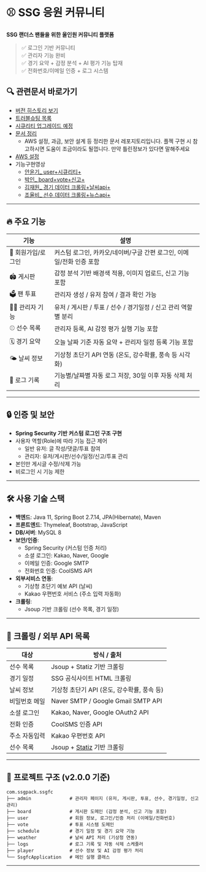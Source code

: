 # ⚾ SSG 응원 커뮤니티

**SSG 랜더스 팬들을 위한 올인원 커뮤니티 플랫폼**  

> ✅ 로그인 기반 커뮤니티  
> ✅ 관리자 기능 완비  
> ✅ 경기 요약 + 감정 분석 + AI 평가 기능 탑재  
> ✅ 전화번호/이메일 인증 + 로그 시스템

## 🔍 관련문서 바로가기
- [버전 히스토리 보기](./version.md)
- [트러블슈팅 목록](https://github.com/yoon0416/ssgpack/blob/main/%ED%8A%B8%EB%9F%AC%EB%B8%94%EC%8A%88%ED%8C%85.md)
- [시큐리티 업그레이드 예정](https://github.com/yoon0416/ssgpack/blob/main/%EC%8B%9C%ED%81%90%EB%A6%AC%ED%8B%B0.md)
- [문서 정리](https://github.com/yoon0416/document)
  - AWS 설정, 과금, 보안 설계 등 정리한 문서 레포지토리입니다. 플젝 구현 시 참고하시면 도움이 조금이라도 될껍니다. 만약 틀린정보가 있다면 말해주세요
- [AWS 설정](https://github.com/yoon0416/ssgpack/blob/main/aws.md)
- 기능구현영상
  - [안윤기_ user+시큐리티+](https://youtu.be/pWBEOX9JKqc)
  - [박인_ board+vote+신고+](https://youtu.be/ePs5JN8RhW0)
  - [김재원_ 경기 데이터 크롤링+날씨api+](https://youtu.be/nX0wIDsvyUM)
  - [조율비_ 선수 데이터 크롤링+뉴스api+](https://www.youtube.com/watch?v=q3qigNTTAMc)

---

## 🔥 주요 기능

| 기능 | 설명 |
|--------|-------|
| 👤 회원가입/로그인 | 커스텀 로그인, 카카오/네이버/구글 간편 로그인, 이메일/전화 인증 포함 |
| 🏟️ 게시판 | 감정 분석 기반 배경색 적용, 이미지 업로드, 신고 기능 포함 |
| 🗳️ 팬 투표 | 관리자 생성 / 유저 참여 / 결과 확인 가능 |
| 🧑‍💼 관리자 기능 | 유저 / 게시판 / 투표 / 선수 / 경기일정 / 신고 관리 역할별 분리 |
| ⚾ 선수 목록 | 관리자 등록, AI 감정 평가 실행 기능 포함 |
| 🗓️ 경기 요약 | 오늘 날짜 기준 자동 요약 + 관리자 일정 등록 기능 포함 |
| 🌤️ 날씨 정보 | 기상청 초단기 API 연동 (온도, 강수확률, 풍속 등 시각화) |
| 📄 로그 기록 | 기능별/날짜별 자동 로그 저장, 30일 이후 자동 삭제 처리 |

---

## 🔒 인증 및 보안
- **Spring Security 기반 커스텀 로그인 구조 구현**
- 사용자 역할(Role)에 따라 기능 접근 제어
  - 일반 유저: 글 작성/댓글/투표 참여
  - 관리자: 유저/게시판/선수/일정/신고/투표 관리
- 본인만 게시글 수정/삭제 가능
- 비로그인 시 기능 제한

---

## 🛠️ 사용 기술 스택
- **백엔드**: Java 11, Spring Boot 2.7.14, JPA(Hibernate), Maven
- **프론트엔드**: Thymeleaf, Bootstrap, JavaScript
- **DB/서버**: MySQL 8
- **보안/인증**:
  - Spring Security (커스텀 인증 처리)
  - 소셜 로그인: Kakao, Naver, Google
  - 이메일 인증: Google SMTP
  - 전화번호 인증: CoolSMS API
- **외부서비스 연동**:
  - 기상청 초단기 예보 API (날씨)
  - Kakao 우편번호 서비스 (주소 입력 자동화)
- **크롤링**:
  - Jsoup 기반 크롤링 (선수 목록, 경기 일정)

---

## 📆 크롤링 / 외부 API 목록

| 대상 | 방식 / 출처 |
|--------|-------------|
| 선수 목록 | Jsoup + Statiz 기반 크롤링 |
| 경기 일정 | SSG 공식사이트 HTML 크롤링 |
| 날씨 정보 | 기상청 초단기 API (온도, 강수확률, 풍속 등) |
| 비밀번호 메일 | Naver SMTP / Google Gmail SMTP API |
| 소셜 로그인 | Kakao, Naver, Google OAuth2 API |
| 전화 인증 | CoolSMS 인증 API |
| 주소 자동입력 | Kakao 우편번호 API |
| 선수 목록 | Jsoup + [Statiz](https://statiz.sporki.com/) 기반 크롤링 |

---

## 📂 프로젝트 구조 (v2.0.0 기준)

```
com.ssgpack.ssgfc
├── admin              # 관리자 페이지 (유저, 게시판, 투표, 선수, 경기일정, 신고 관리)
├── board              # 게시판 도메인 (감정 분석, 신고 기능 포함)
├── user               # 회원 정보, 로그인/인증 처리 (이메일/전화번호)
├── vote               # 투표 시스템 도메인
├── schedule           # 경기 일정 및 경기 요약 기능
├── weather            # 날씨 API 처리 (기상청 연동)
├── logs               # 로그 기록 및 자동 삭제 스케줄러
├── player             # 선수 정보 및 AI 감정 평가 처리
└── SsgfcApplication   # 메인 실행 클래스
```

---


